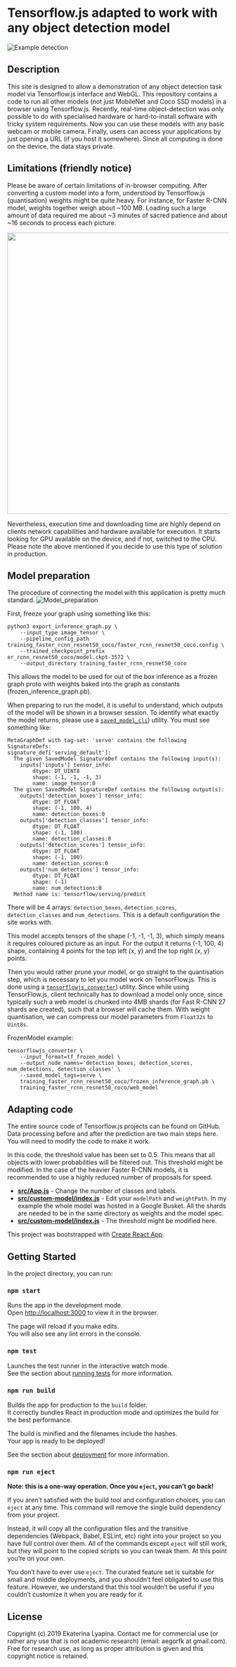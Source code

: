 # Tensorflow.js adapted to work with any object detection model
![Example detection](assets/object_detection.jpg)

## Description
This site is designed to allow a demonstration of any object detection task model via Tensorflow.js interface and WebGL. This repository contains a code to run all other models (not just MobileNet and Coco SSD models) in a browser using Tensorflow.js. Recently, real-time object-detection was only possible to do with specialised hardware or hard-to-install software with tricky system requirements. Now you can use these models  with any basic webcam or mobile camera. Finally, users can access your applications by just opening a URL (if you host it somewhere). Since all computing is done on the device, the data stays private.

## Limitations (friendly notice)
Please be aware of certain limitations of in-browser computing. After converting a custom model into a form, understood by Tensorflow.js (quantisation) weights might be quite heavy. For instance, for Faster R-CNN model, weights together weigh about ~100 MB. Loading such a large amount of data required me about ~3 minutes of sacred patience and about ~16 seconds to process each picture.

<p align="center">
<img src="https://github.com/aegorfk/TensorFlow.js-for-any-model/blob/master/assets/Scoring.jpg?raw=true" width="584" height="640" />
</p>

Nevertheless, execution time and downloading time are highly depend on clients network capabilities and hardware available for execution. It starts looking for GPU available on the device, and if not, switched to the CPU. Please note the above mentioned if you decide to use this type of solution in production.

## Model preparation
The procedure of connecting the model with this application is pretty much standard.
![Model_preparation](assets/model_flow.png)

First, freeze your graph using something like this:
```
python3 export_inference_graph.py \
    --input_type image_tensor \
    --pipeline_config_path training_faster_rcnn_resnet50_coco/faster_rcnn_resnet50_coco.config \
    --trained_checkpoint_prefix 
er_rcnn_resnet50_coco/model.ckpt-3572 \
    --output_directory training_faster_rcnn_resnet50_coco
```
This allows the model to be used for out of the box inference as a frozen graph proto with weights baked into the graph as constants (frozen_inference_graph.pb).

When preparing to run the model, it is useful to understand, which outputs of the model will be shown in a browser session. To identify what exactly the model returns, please use a [`saved_model_cli`](https://www.tensorflow.org/guide/saved_model)) utility. You must see something like:

```
MetaGraphDef with tag-set: 'serve' contains the following SignatureDefs:
signature_def['serving_default']:
  The given SavedModel SignatureDef contains the following input(s):
    inputs['inputs'] tensor_info:
        dtype: DT_UINT8
        shape: (-1, -1, -1, 3)
        name: image_tensor:0
  The given SavedModel SignatureDef contains the following output(s):
    outputs['detection_boxes'] tensor_info:
        dtype: DT_FLOAT
        shape: (-1, 100, 4)
        name: detection_boxes:0
    outputs['detection_classes'] tensor_info:
        dtype: DT_FLOAT
        shape: (-1, 100)
        name: detection_classes:0
    outputs['detection_scores'] tensor_info:
        dtype: DT_FLOAT
        shape: (-1, 100)
        name: detection_scores:0
    outputs['num_detections'] tensor_info:
        dtype: DT_FLOAT
        shape: (-1)
        name: num_detections:0
  Method name is: tensorflow/serving/predict
```
There will be 4 arrays: `detection_boxes`, `detection_scores`, `detection_classes` and `num_detections`. This is a default configuration the site works with.

This model accepts tensors of the shape (-1, -1, -1, 3), which simply means it requires coloured picture as an input. For the output it returns (-1, 100, 4) shape, containing 4 points for the top left (x, y) and the top right (x, y) points.

Then you would rather prune your model, or go straight to the quantisation step, which is necessary to let you model work on TensorFlow.js. This is done using a [`tensorflowjs_converter`](https://github.com/tensorflow/tfjs-converter)) utility. Since while using TensorFlow.js, client technically has to download a model only once, since typically such a web model is chunked into 4MB shards (for Fast R-CNN 27 shards are created), such that a browser will cache them. With weight quantisation, we can compress our model parameters from `Float32s` to `Uint8s`.

FrozenModel example:
```
tensorflowjs_converter \
    --input_format=tf_frozen_model \
    --output_node_names='detection_boxes, detection_scores, num_detections, detection_classes' \
    --saved_model_tags=serve \
    training_faster_rcnn_resnet50_coco/frozen_inference_graph.pb \
    training_faster_rcnn_resnet50_coco/web_model
```


## Adapting code
The entire source code of Tensorflow.js projects can be found on GitHub. 
Data processing before and after the prediction are two main steps here. You will need to modify the code to make it work.

In this code, the threshold value has been set to 0.5. This means that all objects with lower probabilities will be filtered out. This threshold might be modified. In the case of the heavier Faster R-CNN models, it is recommended to use a highly reduced number of proposals for speed.

* **[src/App.js](src/App.js)** - Change the number of classes and labels.
* **[src/custom-model/index.js](src/custom-model/index.js)** - Edit your `modelPath` and `weightPath`. In my example the whole model was hosted in a Google Busket. All the shards are needed to be in the same directory as weights and the model spec.
* **[src/custom-model/index.js](src/custom-model/index.js)** - The threshold might be modified here.



This project was bootstrapped with [Create React App](https://github.com/facebook/create-react-app).

## Getting Started

In the project directory, you can run:

### `npm start`

Runs the app in the development mode.<br>
Open [http://localhost:3000](http://localhost:3000) to view it in the browser.

The page will reload if you make edits.<br>
You will also see any lint errors in the console.

### `npm test`

Launches the test runner in the interactive watch mode.<br>
See the section about [running tests](https://facebook.github.io/create-react-app/docs/running-tests) for more information.

### `npm run build`

Builds the app for production to the `build` folder.<br>
It correctly bundles React in production mode and optimizes the build for the best performance.

The build is minified and the filenames include the hashes.<br>
Your app is ready to be deployed!

See the section about [deployment](https://facebook.github.io/create-react-app/docs/deployment) for more information.

### `npm run eject`

**Note: this is a one-way operation. Once you `eject`, you can’t go back!**

If you aren’t satisfied with the build tool and configuration choices, you can `eject` at any time. This command will remove the single build dependency from your project.

Instead, it will copy all the configuration files and the transitive dependencies (Webpack, Babel, ESLint, etc) right into your project so you have full control over them. All of the commands except `eject` will still work, but they will point to the copied scripts so you can tweak them. At this point you’re on your own.

You don’t have to ever use `eject`. The curated feature set is suitable for small and middle deployments, and you shouldn’t feel obligated to use this feature. However, we understand that this tool wouldn’t be useful if you couldn’t customize it when you are ready for it.

## License
Copyright (c) 2019 Ekaterina Lyapina. Contact me for commercial use (or rather any use that is not academic research) (email: aegorfk at gmail.com). Free for research use, as long as proper attribution is given and this copyright notice is retained.
